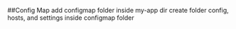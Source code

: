 ##Config Map
add configmap folder inside my-app dir
create folder config, hosts, and settings inside configmap folder

